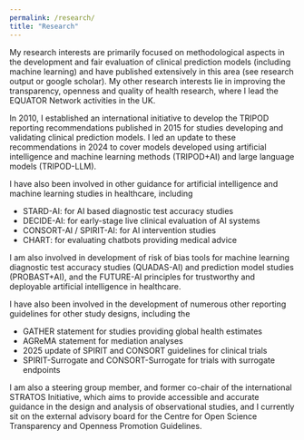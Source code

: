```yaml
---
permalink: /research/
title: "Research"
---
```


My research interests are primarily focused on methodological aspects in the development and fair evaluation of clinical prediction models (including machine learning) and have published extensively in this area (see research output or google scholar). My other research interests lie in improving the transparency, openness and quality of health research, where I lead the EQUATOR Network activities in the UK.

In 2010, I established an international initiative to develop the TRIPOD reporting recommendations published in 2015 for studies developing and validating clinical prediction models. I led an update to these recommendations in 2024 to cover models developed using artificial intelligence and machine learning methods (TRIPOD+AI) and large language models (TRIPOD-LLM).

I have also been involved in other guidance for artificial intelligence and machine learning studies in healthcare, including

- STARD-AI: for AI based diagnostic test accuracy studies
- DECIDE-AI: for early-stage live clinical evaluation of AI systems
- CONSORT-AI / SPIRIT-AI: for AI intervention studies
- CHART: for evaluating chatbots providing medical advice 

I am also involved in development of risk of bias tools for machine learning diagnostic test accuracy studies (QUADAS-AI) and prediction model studies (PROBAST+AI), and the FUTURE-AI principles for trustworthy and deployable artificial intelligence in healthcare.

I have also been involved in the development of numerous other reporting guidelines for other study designs, including the

- GATHER statement for studies providing global health estimates
- AGReMA statement for mediation analyses
- 2025 update of SPIRIT and CONSORT guidelines for clinical trials
- SPIRIT-Surrogate and CONSORT-Surrogate for trials with surrogate endpoints

I am also a steering group member, and former co-chair of the international STRATOS Initiative, which aims to provide accessible and accurate guidance in the design and analysis of observational studies, and I currently sit on the external advisory board for the Centre for Open Science Transparency and Openness Promotion Guidelines.
